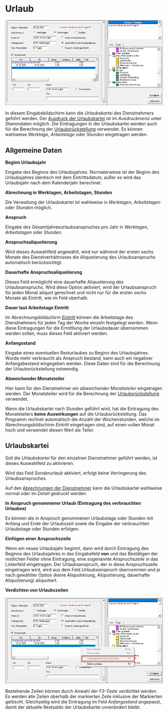 # Urlaub

![Image](<img/image126.png>)

In diesem Eingabebildschirm kann die *Urlaubskartei* des Dienstnehmers geführt werden. Der [Ausdruck der Urlaubskartei](../Ausdrucke_allgemein/Ausdruck_Abrechnungen.md) ist im *Ausdruckmenü* unter *Stammdaten* möglich. Die Eintragungen in der Urlaubskartei werden auch für die Berechnung der [Urlaubsrückstellung](../Rueckstellungen/Urlaubsrueckstellung.md) verwendet. Es können wahlweise *Werktage*, *Arbeitstage* oder *Stunden* eingetragen werden.

## Allgemeine Daten

**Beginn Urlaubsjahr**

Eingabe des Beginns des Urlaubsjahres. Normalerweise ist der Beginn des Urlaubsjahres identisch mit dem Eintrittsdatum, außer es wird das Urlaubsjahr nach dem Kalenderjahr berechnet.

**Abrechnung in Werktagen, Arbeitstagen, Stunden**

Die Verwaltung der Urlaubskartei ist wahlweise in *Werktagen*, *Arbeitstagen* oder *Stunden* möglich.

**Anspruch**

Eingabe des Gesamtjahresurlaubsanspruches pro Jahr in *Werktagen*, *Arbeitstagen* oder *Stunden*.

**Anspruchsaliquotierung**

Wird dieses Auswahlfeld angewählt, wird nur während der ersten sechs Monate des Dienstverhältnisses die Aliquotierung des Urlaubsanspruchs automatisch berücksichtigt.

**Dauerhafte Anspruchsaliquotierung**

Dieses Feld ermöglicht eine dauerhafte Aliquotierung des Urlaubsanspruchs. Wird diese Option aktiviert, wird der Urlaubsanspruch für jeden Monat aliquot gerechnet und nicht nur für die ersten sechs Monate ab Eintritt, wie im Feld oberhalb.

**Dauer laut Arbeitstage Eintritt**

Im Abrechnungsbildschirm [*Eintritt*](../Abrechnungsbildschirme/Eintritt.md) können die Arbeitstage des Dienstnehmers für jeden Tag der Woche einzeln festgelegt werden. Wenn diese Eintragungen für die Ermittlung der Urlaubsdauer übernommen werden sollen, muss dieses Feld aktiviert werden.

**Anfangsstand**

Eingabe eines eventuellen Resturlaubes zu Beginn des Urlaubsjahres. Wurde mehr verbraucht als Anspruch bestand, kann auch ein negativer Anfangsbestand eingegeben werden. Diese Daten sind für die Berechnung der Urlaubsrückstellung notwendig.

**Abweichender Monatsteiler**

Hier kann für den Dienstnehmer ein *abweichender Monatsteiler* eingetragen werden. Der Monatsteiler wird für die Berechnung der [Urlaubsrückstellung](../Rueckstellungen/Urlaubsrueckstellung.md) verwendet.

Wenn die Urlaubskartei nach Stunden geführt wird, hat die Eintragung des Monatsteilers **keine Auswirkungen** auf die Urlaubsrückstellung. Das Programm rechnet automatisch die Anzahl der Wochenstunden, welche im Abrechnungsbildschirm *Eintritt* eingetragen sind, auf einen vollen Monat hoch und verwendet diesen Wert als Teiler.

## Urlaubskartei

Soll die *Urlaubskartei* für den einzelnen Dienstnehmer geführt werden, ist dieses Auswahlfeld zu aktivieren. 

Wird das Feld *Sonderurlaub* aktiviert, erfolgt keine Verringerung des Urlaubsanspruches.

Auf den [Abrechnungen der Dienstnehmer](../Ausdrucke_allgemein/Ausdruck_Abrechnungen.md) kann die Urlaubskartei wahlweise normal oder im *Detail* gedruckt werden.

**In Anspruch genommener Urlaub (Eintragung des verbrauchten Urlaubes)**

Es können die in Anspruch genommenen Urlaubstage oder Stunden mit Anfang und Ende der Urlaubszeit sowie die Eingabe der verbrauchten Urlaubstage oder Stunden erfolgen.

**Einfügen einer Anspruchszeile**

Wenn ein neues Urlaubsjahr beginnt, dann wird durch Eintragung des Beginns des Urlaubsjahres in das Eingabefeld **von** und das Bestätigen der restlichen Felder ohne Eintragung, eine sogenannte *Anspruchszeile* in das Listenfeld eingetragen. Der Urlaubsanspruch, der in diese Anspruchszeile eingetragen wird, wird aus dem Feld *Urlaubsanspruch*
übernommen und je nach gewählter Option (keine Aliquotierung, Aliquotierung, dauerhafte Aliquotierung) aliquotiert.

**Verdichten von Urlaubszeilen**

![Image](<img/image127.png>)

Bestehende Zeilen können durch Anwahl der *F3-Taste* verdichtet werden. Es werden alle Zeilen oberhalb der markierten Zeile inklusive der Markierten gelöscht. Gleichzeitig wird die Eintragung im Feld *Anfangsstand* angepasst, damit der aktuelle Restsaldo der Urlaubskartei unverändert bleibt.